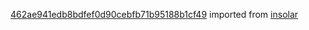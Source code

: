 [462ae941edb8bdfef0d90cebfb71b95188b1cf49](https://github.com/insolar/insolar/commit/462ae941edb8bdfef0d90cebfb71b95188b1cf49) imported from [insolar](https://github.com/insolar/insolar)
